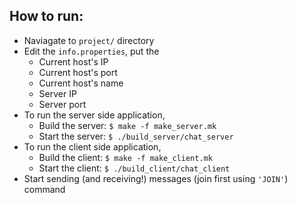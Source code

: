 ## How to run:

- Naviagate to `project/` directory
- Edit the `info.properties`, put the
  + Current host's IP
  + Current host's port
  + Current host's name
  + Server IP
  + Server port
- To run the server side application, 
   * Build the server: `$ make -f make_server.mk`
   * Start the server: `$ ./build_server/chat_server` 
- To run the client side application, 
   * Build the client: `$ make -f make_client.mk` 
   * Start the client: `$ ./build_client/chat_client`
- Start sending (and receiving!) messages (join first using `'JOIN'`) command


